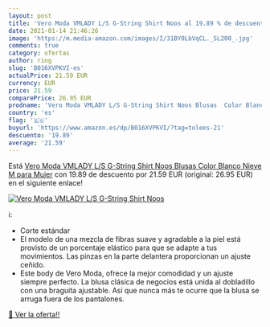 ```yaml
---
layout: post
title: 'Vero Moda VMLADY L/S G-String Shirt Noos al 19.89 % de descuento'
date: 2021-01-14 21:46:26
image: 'https://m.media-amazon.com/images/I/31BY0LbVqCL._SL200_.jpg'
comments: true
category: ofertas
author: ring
slug: 'B016XVPKVI-es'
actualPrice: 21.59 EUR
currency: EUR
price: 21.59
comparePrice: 26.95 EUR
prodname: 'Vero Moda VMLADY L/S G-String Shirt Noos Blusas  Color Blanco Nieve  M para Mujer'
country: 'es'
flag: '🇪🇸'
buyurl: 'https://www.amazon.es/dp/B016XVPKVI/?tag=tolees-21'
descuento: '19.89'
average: '21.59'
---
```


Está [Vero Moda VMLADY L/S G-String Shirt Noos Blusas  Color Blanco Nieve  M para Mujer](https://www.amazon.es/dp/B016XVPKVI/?tag=tolees-21) con 19.89 de descuento por 21.59 EUR (original: 26.95 EUR) en el siguiente enlace!

[![Vero Moda VMLADY L/S G-String Shirt Noos](https://m.media-amazon.com/images/I/31BY0LbVqCL._SL200_.jpg)](https://www.amazon.es/dp/B016XVPKVI/?tag=tolees-21)

ℹ️:

- Corte estándar
- El modelo de una mezcla de fibras suave y agradable a la piel está provisto de un porcentaje elástico para que se adapte a tus movimientos. Las pinzas en la parte delantera proporcionan un ajuste ceñido.
- Este body de Vero Moda, ofrece la mejor comodidad y un ajuste siempre perfecto. La blusa clásica de negocios está unida al dobladillo con una braguita ajustable. Así que nunca más te ocurre que la blusa se arruga fuera de los pantalones.

[🛒 Ver la oferta!!](https://www.amazon.es/dp/B016XVPKVI/?tag=tolees-21)
